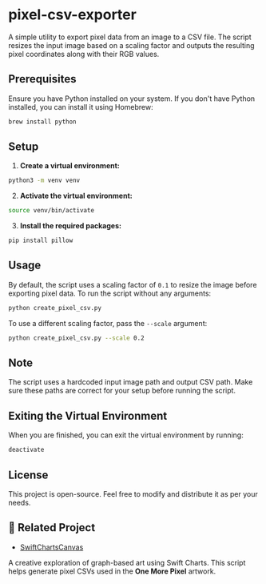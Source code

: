 # pixel-csv-exporter

A simple utility to export pixel data from an image to a CSV file. The script resizes the input image based on a scaling factor and outputs the resulting pixel coordinates along with their RGB values.

## Prerequisites

Ensure you have Python installed on your system. If you don't have Python installed, you can install it using Homebrew:

```bash
brew install python
```

## Setup

1. **Create a virtual environment:**

```bash
python3 -m venv venv
```

2. **Activate the virtual environment:**

```bash
source venv/bin/activate
```

3. **Install the required packages:**

```bash
pip install pillow
```

## Usage

By default, the script uses a scaling factor of `0.1` to resize the image before exporting pixel data. To run the script without any arguments:

```bash
python create_pixel_csv.py
```

To use a different scaling factor, pass the `--scale` argument:

```bash
python create_pixel_csv.py --scale 0.2
```

## Note
The script uses a hardcoded input image path and output CSV path. Make sure these paths are correct for your setup before running the script.

## Exiting the Virtual Environment

When you are finished, you can exit the virtual environment by running:

```bash
deactivate
```

## License

This project is open-source. Feel free to modify and distribute it as per your needs.

## 🔗 Related Project

- [SwiftChartsCanvas](https://github.com/akkie76/SwiftChartsCanvas)  

A creative exploration of graph-based art using Swift Charts. This script helps generate pixel CSVs used in the **One More Pixel** artwork.

